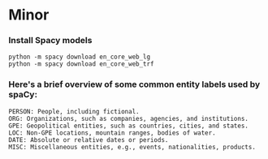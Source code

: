 # Minor

### Install Spacy models

    python -m spacy download en_core_web_lg
    python -m spacy download en_core_web_trf

### Here's a brief overview of some common entity labels used by spaCy:

    PERSON: People, including fictional.
    ORG: Organizations, such as companies, agencies, and institutions.
    GPE: Geopolitical entities, such as countries, cities, and states.
    LOC: Non-GPE locations, mountain ranges, bodies of water.
    DATE: Absolute or relative dates or periods.
    MISC: Miscellaneous entities, e.g., events, nationalities, products.
